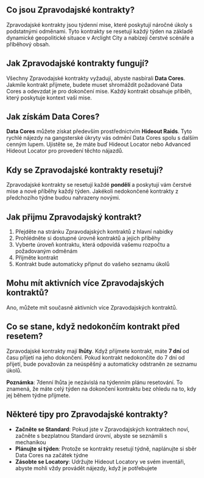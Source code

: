 ## Co jsou Zpravodajské kontrakty?
Zpravodajské kontrakty jsou týdenní mise, které poskytují náročné úkoly s podstatnými odměnami. Tyto kontrakty se resetují každý týden na základě dynamické geopolitické situace v Arclight City a nabízejí čerstvé scénáře a příběhový obsah.

## Jak Zpravodajské kontrakty fungují?
Všechny Zpravodajské kontrakty vyžadují, abyste nasbírali **Data Cores**. Jakmile kontrakt přijmete, budete muset shromáždit požadované Data Cores a odevzdat je pro dokončení mise. Každý kontrakt obsahuje příběh, který poskytuje kontext vaší mise.

## Jak získám Data Cores?
**Data Cores** můžete získat především prostřednictvím **Hideout Raids**. Tyto rychlé nájezdy na gangsterské úkryty vás odmění Data Cores spolu s dalším cenným lupem. Ujistěte se, že máte buď Hideout Locator nebo Advanced Hideout Locator pro provedení těchto nájazdů.

## Kdy se Zpravodajské kontrakty resetují?
Zpravodajské kontrakty se resetují každé **pondělí** a poskytují vám čerstvé mise a nové příběhy každý týden. Jakékoli nedokončené kontrakty z předchozího týdne budou nahrazeny novými.

## Jak přijmu Zpravodajský kontrakt?
1. Přejděte na stránku Zpravodajských kontraktů z hlavní nabídky
2. Prohlédněte si dostupné úrovně kontraktů a jejich příběhy
3. Vyberte úroveň kontraktu, která odpovídá vašemu rozpočtu a požadovaným odměnám
4. Přijměte kontrakt
5. Kontrakt bude automaticky připnut do vašeho seznamu úkolů

## Mohu mít aktivních více Zpravodajských kontraktů?
Ano, můžete mít současně aktivních více Zpravodajských kontraktů.

## Co se stane, když nedokončím kontrakt před resetem?
Zpravodajské kontrakty mají **lhůty**. Když přijmete kontrakt, máte **7 dní** od času přijetí na jeho dokončení. Pokud kontrakt nedokončíte do 7 dní od přijetí, bude považován za neúspěšný a automaticky odstraněn ze seznamu úkolů.

**Poznámka**: 7denní lhůta je nezávislá na týdenním plánu resetování. To znamená, že máte celý týden na dokončení kontraktu bez ohledu na to, kdy jej během týdne přijmete.
 
## Některé tipy pro Zpravodajské kontrakty?
- **Začněte se Standard**: Pokud jste v Zpravodajských kontraktech noví, začněte s bezplatnou Standard úrovní, abyste se seznámili s mechanikou
- **Plánujte si týden**: Protože se kontrakty resetují týdně, naplánujte si sběr Data Cores na začátek týdne
- **Zásobte se Locatory**: Udržujte Hideout Locatory ve svém inventáři, abyste mohli vždy provádět nájezdy, když je potřebujete


